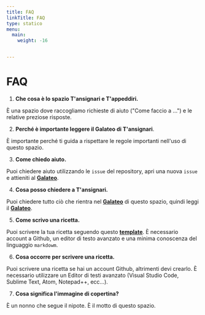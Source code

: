 ```yaml
---
title: FAQ
linkTitle: FAQ
type: statico
menu:
  main:
    weight: -16


---
```


# FAQ

1. **Che cosa è lo spazio T'ansignari e T'appeddiri.**

È una spazio dove raccogliamo richieste di aiuto ("Come faccio a ...") e le relative preziose risposte.

2. **Perché è importante leggere il **Galateo** di T'ansignari**.

È importante perché ti guida a rispettare le regole importanti nell'uso di questo spazio.

3. **Come chiedo aiuto.**

Puoi chiedere aiuto utilizzando le `issue` del repository, apri una nuova `issue` e attieniti al **[Galateo](/galateo/ "attieniti al Galateo")**.


4. **Cosa posso chiedere a T'ansignari.**

Puoi chiedere tutto ciò che rientra nel **[Galateo](/galateo/ "leggi il Galateo")** di questo spazio, quindi leggi il **[Galateo](/galateo/ "leggi il Galateo")**.


5. **Come scrivo una ricetta.**

Puoi scrivere la tua ricetta seguendo questo **[template](/ricette/tansignari/come_scrivere_una_ricetta/ "Come scrivere una ricetta")**. È necessario account a Github, un editor di testo avanzato e una minima conoscenza del linguaggio `markdowm`.

6. **Cosa occorre per scrivere una ricetta.**

Puoi scrivere una ricetta se hai un account Github, altrimenti devi crearlo. È necessario utilizzare un Editor di testi avanzato (Visual Studio Code, Sublime Text, Atom, Notepad++, ecc...).

7. **Cosa significa l'immagine di copertina?**

È un nonno che segue il nipote. È il motto di questo spazio.